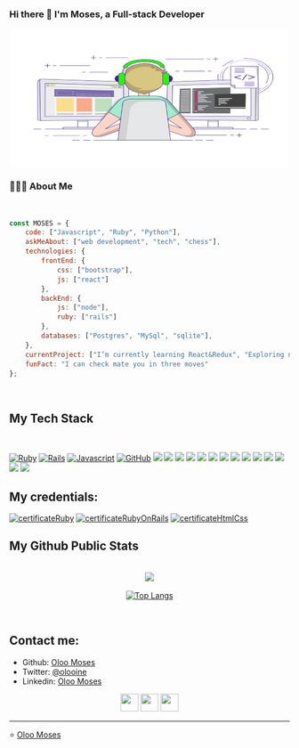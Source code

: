 ### Hi there 👋 I'm Moses, a Full-stack Developer 

<div>    
 <img align="center" alt="GIF" src="https://raw.githubusercontent.com/devSouvik/devSouvik/master/gif3.gif" width="500" height="250"/>
</div>

### 👨🏻‍💻 About Me

<br>
  
```javascript
const MOSES = {
    code: ["Javascript", "Ruby", "Python"],
    askMeAbout: ["web development", "tech", "chess"],
    technologies: {
        frontEnd: {
            css: ["bootstrap"],
            js: ["react"]
        },
        backEnd: {
            js: ["node"],
            ruby: ["rails"]
        },
        databases: ["Postgres", "MySql", "sqlite"],
    },
    currentProject: ["I’m currently learning React&Redux", "Exploring new technologies"],
    funFact: "I can check mate you in three moves"
};
```

<br>

## My Tech Stack

  
  <br>

  <a href="https://www.ruby-lang.org/en/documentation/"><img width="10%" src="https://www.vectorlogo.zone/logos/ruby/ruby-ar21.svg" alt="Ruby"></a>
  <a href="https://guides.rubyonrails.org/"><img width="50px" src="https://guides.rubyonrails.org/images/favicon.ico" alt="Rails"></a>
  <a href="https://developer.mozilla.org/en-US/docs/Web/JavaScript"><img width="5%" src="https://media.giphy.com/media/ln7z2eWriiQAllfVcn/giphy.gif" alt="Javascript"></a>
  <a href="https://github.com/"><img width="5%" src="https://i.giphy.com/media/KzJkzjggfGN5Py6nkT/200.webp" alt="GitHub"></a>
  <a href="#"><img width="10%" src="https://www.vectorlogo.zone/logos/reactjs/reactjs-ar21.svg"></a>
  <a href="#"><img width="10%" src="https://www.vectorlogo.zone/logos/linux/linux-ar21.svg"></a>
  <a href="#"><img width="60px" src="https://cdn.svgporn.com/logos/sass.svg"></a>
  <a href="#"><img width="10%" src="https://www.vectorlogo.zone/logos/json/json-ar21.svg"></a>
  <a href="#"><img width="10%" src="https://www.vectorlogo.zone/logos/mysql/mysql-ar21.svg"></a>
  <a href="#"><img width="60px" src="https://img.icons8.com/color/2x/nodejs.png"></a>
  <a href="#"><img width="10%" src="https://www.vectorlogo.zone/logos/sqlite/sqlite-ar21.svg"></a>
  <a href="#"><img width="10%" src="https://media.giphy.com/media/kH6CqYiquZawmU1HI6/giphy.gif"></a>
  <a href="#"><img width="10%" src="https://www.vectorlogo.zone/logos/heroku/heroku-ar21.svg"></a>
  <a href="#"><img width="5%" src="https://i.giphy.com/media/IdyAQJVN2kVPNUrojM/200.webp"></a>
  <a href="#"><img width="10%" src="https://www.vectorlogo.zone/logos/getbootstrap/getbootstrap-ar21.svg"></a>
  <a href="#"><img width="30px" src="https://cdn.svgporn.com/logos/html-5.svg"></a>
  <a href="#"><img width="30px" src="https://cdn.svgporn.com/logos/css-3.svg"></a>
  <a href="#"><img width="50px" src="https://img.icons8.com/bubbles/2x/console.png"></a>
<br>

## My credentials:

<a href="https://www.credential.net/3b95813c-b033-4cef-8371-ee8196aba87b#gs.p17ty5"><img width="250px" src="https://api.accredible.com/v1/frontend/credential_website_embed_image/certificate/21769049" alt="certificateRuby"></a>
<span>  <span>
<a href="https://www.credential.net/eea4d6be-ba78-4b3a-896e-95c24ac01f61#gs.p183ep"> <img width="250px" src="https://api.accredible.com/v1/frontend/credential_website_embed_image/certificate/24961765" alt="certificateRubyOnRails"></a>
<span>  <span>
<a href="https://www.credential.net/e7bc3350-0030-4c73-ba58-8a7da71d44b0#gs.p18cn2"> <img width="250px" src="https://api.accredible.com/v1/frontend/credential_website_embed_image/certificate/22112598" alt="certificateHtmlCss"></a>
<br>

## My Github Public Stats

<br>
<div align="center">
  
<img width="60%" src="https://github-readme-stats.vercel.app/api/?username=oloomoses&show_icons=true&hide_border=true&count_private=true" />
<br>

[![Top Langs](https://github-readme-stats.vercel.app/api/top-langs/?username=oloomoses&layout=compact&text_color=daf7dc&bg_color=151515)](https://github.com/oloomoses/github-readme-stats)

</div>

<br>

## Contact me:

- Github: [Oloo Moses](https://github.com/oloomoses)
- Twitter: [@olooine](https://twitter.com/olooine)
- Linkedin: [Oloo Moses](https://www.linkedin.com/in/oloomoses/)

<p align="center">
<a href="https://twitter.com/olooine"><img src="https://i.ibb.co/kmgQVyW/twitter.png" width="32px" height="32px"></a> <a href="https://github.com/oloomoses"><img src="https://cdn.iconscout.com/icon/free/png-256/github-108-438008.png" width="32px" height="32px"></a> <a href="https://www.linkedin.com/in/oloomoses/"><img src="https://i.ibb.co/Kx2GSrT/linkedin.png" width="32px" height="32px"></a>
</p>

____


<p align="center">

⭐️ [Oloo Moses](https://github.com/oloomoses)

</p>

<!--
**oloomoses/oloomoses** is a ✨ _special_ ✨ repository because its `README.md` (this file) appears on your GitHub profile.

Here are some ideas to get you started:

- 🔭 I’m currently working on ...
- 🌱 I’m currently learning ...
- 👯 I’m looking to collaborate on ...
- 🤔 I’m looking for help with ...
- 💬 Ask me about ...
- 📫 How to reach me: ...
- 😄 Pronouns: ...
- ⚡ Fun fact: ...
-->
